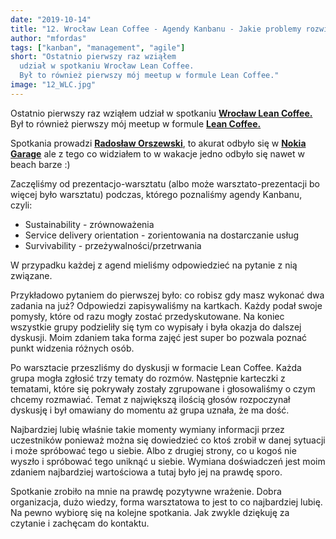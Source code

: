 ```yaml
---
date: "2019-10-14"
title: "12. Wrocław Lean Coffee - Agendy Kanbanu - Jakie problemy rozwiązuje Kanban?"
author: "mfordas"
tags: ["kanban", "management", "agile"]
short: "Ostatnio pierwszy raz wziąłem
  udział w spotkaniu Wrocław Lean Coffee.
  Był to również pierwszy mój meetup w formule Lean Coffee."
image: "12_WLC.jpg"
---
```


  <div>
                            <p >Ostatnio pierwszy raz wziąłem udział w
                                spotkaniu <a href="https://www.meetup.com/pl-PL/Wroclaw-Lean-Coffee/"
                                    target="_blank"><b>Wrocław Lean Coffee.</b></a>
                                Był to również pierwszy mój meetup w formule <a href="http://leancoffee.org/"
                                    target="_blank"><b>Lean Coffee.</b></a>
                            </p>
                            <p>
                                Spotkania prowadzi <a href="https://www.orszewski.com/" target="_blank"><b>Radosław
                                        Orszewski</b></a>, to akurat odbyło się w <a href="https://nokiagarage.pl/"
                                    target="_blank"><b>Nokia Garage</b></a> ale
                                z tego co widziałem to w wakacje jedno odbyło się nawet w beach barze :)
                            </p>
                            <p >
                                Zaczęliśmy od prezentacjo-warsztatu (albo może warsztato-prezentacji bo więcej było
                                warsztatu) podczas, którego poznaliśmy agendy Kanbanu, czyli:
                                <ul >
                                    <li>Sustainability - zrównoważenia</li>
                                    <li>Service delivery orientation - zorientowania na dostarczanie usług</li>
                                    <li>Survivability - przeżywalności/przetrwania</li>
                                </ul>
                            </p>
                            <p >
                                W przypadku każdej z agend mieliśmy odpowiedzieć na pytanie z nią związane.</p>
                            <p >
                                Przykładowo pytaniem do pierwszej było: co robisz gdy masz wykonać dwa zadania na już?
                                Odpowiedzi zapisywaliśmy na kartkach.
                                Każdy podał swoje pomysły, które od razu mogły zostać przedyskutowane. Na koniec
                                wszystkie grupy podzieliły się tym co wypisały i była okazja do dalszej dyskusji.
                                Moim zdaniem taka forma zajęć jest super bo pozwala poznać punkt widzenia różnych osób.
                            </p>
                            <p >
                                Po warsztacie przeszliśmy do dyskusji w formacie Lean Coffee. Każda grupa mogła zgłosić
                                trzy tematy do rozmów. Następnie karteczki z tematami, które się
                                pokrywały zostały zgrupowane i głosowaliśmy o czym chcemy rozmawiać. Temat z największą
                                ilością głosów rozpoczynał dyskusję i był omawiany do momentu aż grupa
                                uznała, że ma dość.
                            </p>
                            <p >
                                Najbardziej lubię właśnie takie momenty wymiany informacji przez uczestników ponieważ
                                można się dowiedzieć co ktoś zrobił w danej sytuacji i może spróbować tego u siebie.
                                Albo z drugiej strony, co u kogoś nie wyszło i spróbować tego uniknąć u siebie. Wymiana
                                doświadczeń jest moim zdaniem najbardziej wartościowa a tutaj było jej na prawdę sporo.
                            </p>
                            <p >
                                Spotkanie zrobiło na mnie na prawdę pozytywne wrażenie. Dobra organizacja, dużo wiedzy,
                                forma warsztatowa to jest to co najbardziej lubię. Na pewno wybiorę się
                                na kolejne spotkania. Jak zwykle dziękuję za czytanie i zachęcam do kontaktu.
                            </p>
                        </div>
